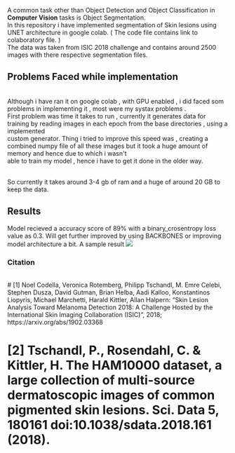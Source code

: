 A common task other than Object Detection and Object Classification in <B>Computer Vision</B> tasks is Object Segmentation.
<br> In this repository i have implemented segmentation of Skin lesions using UNET architecture in google colab. ( The code file contains link to colaboratory file. )
<br> The data was taken from ISIC 2018 challenge and contains around 2500 images with there respective segmentation files.

## Problems Faced while implementation
<br> Although i have ran it on google colab , with GPU enabled , i did faced som problems in implementing it , most were my systax problems .
<br> First problem was time it takes to run , currently it generates data for training by reading images in each epoch from the base directories , using a implemented 
<br> custom generator. Thing i tried to improve this speed was , creating a combined numpy file of all these images but it took a huge amount of memory and hence due to which i wasn't 
<br> able to train my model  , hence i have to get it done in the older way.

<br> So currently it takes around 3-4 gb of ram and a huge of around 20 GB to keep the data.

## Results
Model recieved a accuracy score of 89% with a binary_crosentropy loss value as 0.3.
Will get further improved by using BACKBONES or improving model architecture a bit.
A sample result
![](https://github.com/NeyoxDrago/Object-Detection-Work/blob/main/Skin%20Lesions/download.png)

### Citation
<br>
# [1] Noel Codella, Veronica Rotemberg, Philipp Tschandl, M. Emre Celebi, Stephen Dusza, David Gutman, Brian Helba, Aadi Kalloo, Konstantinos Liopyris, Michael Marchetti, Harald Kittler, Allan Halpern: “Skin Lesion Analysis Toward Melanoma Detection 2018: A Challenge Hosted by the International Skin Imaging Collaboration (ISIC)”, 2018; https://arxiv.org/abs/1902.03368

# [2] Tschandl, P., Rosendahl, C. & Kittler, H. The HAM10000 dataset, a large collection of multi-source dermatoscopic images of common pigmented skin lesions. Sci. Data 5, 180161 doi:10.1038/sdata.2018.161 (2018).

